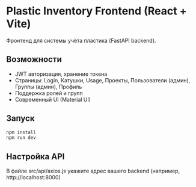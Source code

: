 # Plastic Inventory Frontend (React + Vite)

Фронтенд для системы учёта пластика (FastAPI backend).

## Возможности
- JWT авторизация, хранение токена
- Страницы: Login, Катушки, Usage, Проекты, Пользователи (админ), Группы (админ), Профиль
- Поддержка ролей и групп
- Современный UI (Material UI)

## Запуск
```bash
npm install
npm run dev
```

## Настройка API
В файле src/api/axios.js укажите адрес вашего backend (например, http://localhost:8000)
